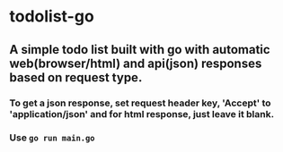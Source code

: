# todolist-go

## A simple todo list built with go with automatic web(browser/html) and api(json) responses based on request type.

### To get a json response, set request header key, 'Accept' to 'application/json' and for html response, just leave it blank.

### Use ```go run main.go```
